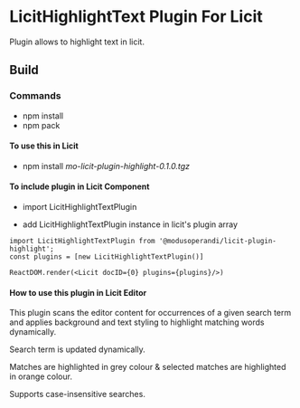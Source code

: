 

# LicitHighlightText Plugin For Licit

Plugin allows to highlight text in licit.  

## Build  

### Commands
- npm install
- npm pack  

#### To use this in Licit

- npm install *mo-licit-plugin-highlight-0.1.0.tgz*

####  To include plugin in Licit Component 

- import LicitHighlightTextPlugin 

- add LicitHighlightTextPlugin instance in licit's plugin array

```
import LicitHighlightTextPlugin from '@modusoperandi/licit-plugin-highlight';  
const plugins = [new LicitHighlightTextPlugin()]

ReactDOM.render(<Licit docID={0} plugins={plugins}/>)
```
#### How to use this plugin in Licit Editor
This plugin scans the editor content for occurrences of a given search term and applies background and text styling to highlight matching words dynamically.

Search term is updated dynamically.

Matches are highlighted in grey colour & selected matches are highlighted in orange colour.

Supports case-insensitive searches.


 